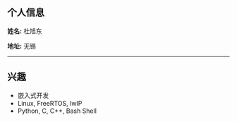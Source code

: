 <!---
DukangT/DukangT is a ✨ special ✨ repository because its `README.md` (this file) appears on your GitHub profile.
You can click the Preview link to take a look at your changes.
--->

## 个人信息
**姓名:** 杜旭东

**地址:** 无锡

---

## 兴趣
* 嵌入式开发
* Linux, FreeRTOS, lwIP
* Python, C, C++, Bash Shell

